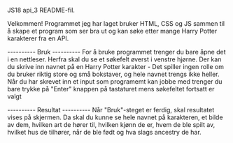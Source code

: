 JS18 api_3 README-fil.

Velkommen!
Programmet jeg har laget bruker HTML, CSS og JS sammen til å skape et program som ser bra ut og kan søke etter mange Harry Potter karakterer fra en API.

---------- Bruk ----------
For å bruke programmet trenger du bare åpne det i en nettleser.
Herfra skal du se et søkefelt øverst i venstre hjørne.
Der kan du skrive inn navnet på en Harry Potter karakter - Det spiller ingen rolle om du bruker riktig store og små bokstaver, og hele navnet trengs ikke heller.
Når du har skrevet inn et input som programemt kan jobbe med trenger du bare trykke på "Enter" knappen på tastaturet mens søkefeltet fortsatt er valgt

---------- Resultat ----------
Når "Bruk"-steget er ferdig, skal resultatet vises på skjermen.
Da skal du kunne se hele navnet på karakteren, et bilde av dem, hvilken art de hører til, hvilken kjønn de er, hvem de ble spilt av, hvilket hus de tilhører, når de ble født og hva slags ancestry de har.